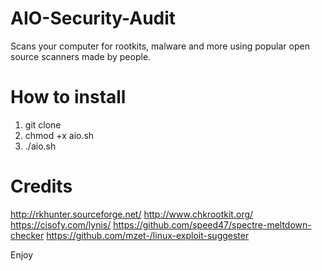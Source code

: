 # AIO-Security-Audit
Scans your computer for rootkits, malware and more using popular open source scanners made by people.

# How to install
1. git clone
2. chmod +x aio.sh
3. ./aio.sh

# Credits
http://rkhunter.sourceforge.net/
http://www.chkrootkit.org/
https://cisofy.com/lynis/
https://github.com/speed47/spectre-meltdown-checker
https://github.com/mzet-/linux-exploit-suggester

Enjoy
